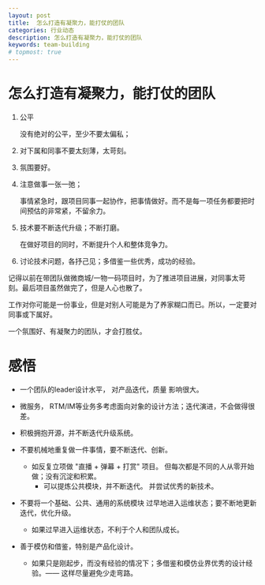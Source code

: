 ```yaml
---
layout: post
title:  怎么打造有凝聚力，能打仗的团队
categories: 行业动态
description: 怎么打造有凝聚力，能打仗的团队
keywords: team-building
# topmost: true
---
```


# 怎么打造有凝聚力，能打仗的团队

1. 公平 

   没有绝对的公平，至少不要太偏私；

1. 对下属和同事不要太刻薄，太苛刻。

1. 氛围要好。

1. 注意做事一张一弛；

   事情紧急时，跟项目同事一起协作，把事情做好。而不是每一项任务都要把时间预估的非常紧，不留余力。

1. 技术要不断迭代升级；不断打磨。

   在做好项目的同时，不断提升个人和整体竞争力。

1. 讨论技术问题，各抒己见；多借鉴一些优秀，成功的经验。


记得以前在带团队做微商城/一物一码项目时，为了推进项目进展，对同事太苛刻。最后项目虽然做完了，但是人心也散了。

工作对你可能是一份事业，但是对别人可能是为了养家糊口而已。所以，一定要对同事或下属好。

一个氛围好、有凝聚力的团队，才会打胜仗。

# 感悟

* 一个团队的leader设计水平， 对产品迭代，质量 影响很大。

* 微服务， RTM/IM等业务多考虑面向对象的设计方法；迭代演进，不会做得很差。

* 积极拥抱开源，并不断迭代升级系统。

* 不要机械地重复做一件事情，要不断迭代、创新。
  * 如反复立项做 "直播 + 弹幕 + 打赏" 项目。 但每次都是不同的人从零开始做；没有沉淀和积累。
    * 可以提炼公共模块，并不断迭代。 并尝试优秀的新技术。

* 不要将一个基础、公共、通用的系统模块 过早地进入运维状态；要不断地更新迭代，优化升级。
  * 如果过早进入运维状态，不利于个人和团队成长。

* 善于模仿和借鉴，特别是产品化设计。
  * 如果只是刚起步，而没有经验的情况下；多借鉴和模仿业界优秀的设计经验。—— 这样尽量避免少走弯路。
